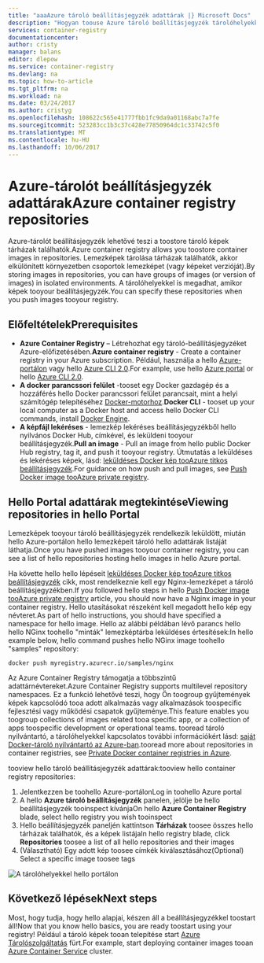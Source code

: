 ```yaml
---
title: "aaaAzure tároló beállításjegyzék adattárak |} Microsoft Docs"
description: "Hogyan toouse Azure tároló beállításjegyzék tárolóhelyekkel Docker lemezképek"
services: container-registry
documentationcenter: 
author: cristy
manager: balans
editor: dlepow
ms.service: container-registry
ms.devlang: na
ms.topic: how-to-article
ms.tgt_pltfrm: na
ms.workload: na
ms.date: 03/24/2017
ms.author: cristyg
ms.openlocfilehash: 108622c565e41777fbb1fc9da9a01168abc7a7fe
ms.sourcegitcommit: 523283cc1b3c37c428e77850964dc1c33742c5f0
ms.translationtype: MT
ms.contentlocale: hu-HU
ms.lasthandoff: 10/06/2017
---
```

# <a name="azure-container-registry-repositories"></a><span data-ttu-id="13a5b-103">Azure-tárolót beállításjegyzék adattárak</span><span class="sxs-lookup"><span data-stu-id="13a5b-103">Azure container registry repositories</span></span>

<span data-ttu-id="13a5b-104">Azure-tárolót beállításjegyzék lehetővé teszi a toostore tároló képek tárházak találhatók.</span><span class="sxs-lookup"><span data-stu-id="13a5b-104">Azure container registry allows you toostore container images in repositories.</span></span> <span data-ttu-id="13a5b-105">Lemezképek tárolása tárházak találhatók, akkor elkülönített környezetben csoportok lemezképet (vagy képeket verzióját).</span><span class="sxs-lookup"><span data-stu-id="13a5b-105">By storing images in repositories, you can have groups of images (or version of images) in isolated environments.</span></span> <span data-ttu-id="13a5b-106">A tárolóhelyekkel is megadhat, amikor képek tooyour beállításjegyzék.</span><span class="sxs-lookup"><span data-stu-id="13a5b-106">You can specify these repositories when you push images tooyour registry.</span></span>


## <a name="prerequisites"></a><span data-ttu-id="13a5b-107">Előfeltételek</span><span class="sxs-lookup"><span data-stu-id="13a5b-107">Prerequisites</span></span>
* <span data-ttu-id="13a5b-108">**Azure Container Registry** – Létrehozhat egy tároló-beállításjegyzéket Azure-előfizetésében.</span><span class="sxs-lookup"><span data-stu-id="13a5b-108">**Azure container registry** - Create a container registry in your Azure subscription.</span></span> <span data-ttu-id="13a5b-109">Például, használja a hello [Azure-portálon](container-registry-get-started-portal.md) vagy hello [Azure CLI 2.0](container-registry-get-started-azure-cli.md).</span><span class="sxs-lookup"><span data-stu-id="13a5b-109">For example, use hello [Azure portal](container-registry-get-started-portal.md) or hello [Azure CLI 2.0](container-registry-get-started-azure-cli.md).</span></span>
* <span data-ttu-id="13a5b-110">**A docker parancssori felület** -tooset egy Docker gazdagép és a hozzáférés hello Docker parancssori felület parancsait, mint a helyi számítógép telepítéséhez [Docker-motorhoz](https://docs.docker.com/engine/installation/).</span><span class="sxs-lookup"><span data-stu-id="13a5b-110">**Docker CLI** - tooset up your local computer as a Docker host and access hello Docker CLI commands, install [Docker Engine](https://docs.docker.com/engine/installation/).</span></span>
* <span data-ttu-id="13a5b-111">**A képfájl lekéréses** - lemezkép lekéréses beállításjegyzékből hello nyilvános Docker Hub, címkével, és leküldeni tooyour beállításjegyzék.</span><span class="sxs-lookup"><span data-stu-id="13a5b-111">**Pull an image** - Pull an image from hello public Docker Hub registry, tag it, and push it tooyour registry.</span></span> <span data-ttu-id="13a5b-112">Útmutatás a leküldéses és lekéréses képek, lásd: [leküldéses Docker kép tooAzure titkos beállításjegyzék](container-registry-get-started-docker-cli.md).</span><span class="sxs-lookup"><span data-stu-id="13a5b-112">For guidance on how push and pull images, see [Push Docker image tooAzure private registry](container-registry-get-started-docker-cli.md).</span></span>


## <a name="viewing-repositories-in-hello-portal"></a><span data-ttu-id="13a5b-113">Hello Portal adattárak megtekintése</span><span class="sxs-lookup"><span data-stu-id="13a5b-113">Viewing repositories in hello Portal</span></span>

<span data-ttu-id="13a5b-114">Lemezképek tooyour tároló beállításjegyzék rendelkezik leküldött, miután hello Azure-portálon hello lemezképeit tároló hello adattárak listáját láthatja.</span><span class="sxs-lookup"><span data-stu-id="13a5b-114">Once you have pushed images tooyour container registry, you can see a list of hello repositories hosting hello images in hello Azure portal.</span></span>

<span data-ttu-id="13a5b-115">Ha követte hello hello lépéseit [leküldéses Docker kép tooAzure titkos beállításjegyzék](container-registry-get-started-docker-cli.md) cikk, most rendelkeznie kell egy Nginx-lemezképet a tároló beállításjegyzékben.</span><span class="sxs-lookup"><span data-stu-id="13a5b-115">If you followed hello steps in hello [Push Docker image tooAzure private registry](container-registry-get-started-docker-cli.md) article, you should now have a Nginx image in your container registry.</span></span> <span data-ttu-id="13a5b-116">Hello utasításokat részeként kell megadott hello kép egy névteret.</span><span class="sxs-lookup"><span data-stu-id="13a5b-116">As part of hello instructions, you should have specified a namespace for hello image.</span></span> <span data-ttu-id="13a5b-117">Hello az alábbi példában lévő parancs hello hello NGinx toohello "minták" lemezképtárba leküldéses értesítések:</span><span class="sxs-lookup"><span data-stu-id="13a5b-117">In hello example below, hello command pushes hello NGinx image toohello "samples" repository:</span></span>

```
docker push myregistry.azurecr.io/samples/nginx
```
 <span data-ttu-id="13a5b-118">Az Azure Container Registry támogatja a többszintű adattárnévtereket.</span><span class="sxs-lookup"><span data-stu-id="13a5b-118">Azure Container Registry supports multilevel repository namespaces.</span></span> <span data-ttu-id="13a5b-119">Ez a funkció lehetővé teszi, hogy Ön toogroup gyűjtemények képek kapcsolódó tooa adott alkalmazás vagy alkalmazások toospecific fejlesztési vagy működési csapatok gyűjteménye.</span><span class="sxs-lookup"><span data-stu-id="13a5b-119">This feature enables you toogroup collections of images related tooa specific app, or a collection of apps toospecific development or operational teams.</span></span> <span data-ttu-id="13a5b-120">tooread tároló nyilvántartó, a tárolóhelyekkel kapcsolatos további információkért lásd: [saját Docker-tároló nyilvántartó az Azure-ban](container-registry-intro.md).</span><span class="sxs-lookup"><span data-stu-id="13a5b-120">tooread more about repositories in container registries, see [Private Docker container registries in Azure](container-registry-intro.md).</span></span>

<span data-ttu-id="13a5b-121">tooview hello tároló beállításjegyzék adattárak:</span><span class="sxs-lookup"><span data-stu-id="13a5b-121">tooview hello container registry repositories:</span></span>

1. <span data-ttu-id="13a5b-122">Jelentkezzen be toohello Azure-portálon</span><span class="sxs-lookup"><span data-stu-id="13a5b-122">Log in toohello Azure portal</span></span>
2. <span data-ttu-id="13a5b-123">A hello **Azure tároló beállításjegyzék** panelen, jelölje be hello beállításjegyzék tooinspect kívánja</span><span class="sxs-lookup"><span data-stu-id="13a5b-123">On hello **Azure Container Registry** blade, select hello registry you wish tooinspect</span></span>
3. <span data-ttu-id="13a5b-124">Hello beállításjegyzék paneljén kattintson **Tárházak** toosee összes hello tárházak találhatók, és a képek listája</span><span class="sxs-lookup"><span data-stu-id="13a5b-124">In hello registry blade, click **Repositories** toosee a list of all hello repositories and their images</span></span>
4. <span data-ttu-id="13a5b-125">(Választható) Egy adott kép toosee címkék kiválasztásához</span><span class="sxs-lookup"><span data-stu-id="13a5b-125">(Optional) Select a specific image toosee tags</span></span>

![A tárolóhelyekkel hello portálon](./media/container-registry-repositories/container-registry-repositories.png)


## <a name="next-steps"></a><span data-ttu-id="13a5b-127">Következő lépések</span><span class="sxs-lookup"><span data-stu-id="13a5b-127">Next steps</span></span>
<span data-ttu-id="13a5b-128">Most, hogy tudja, hogy hello alapjai, készen áll a beállításjegyzékkel toostart áll!</span><span class="sxs-lookup"><span data-stu-id="13a5b-128">Now that you know hello basics, you are ready toostart using your registry!</span></span> <span data-ttu-id="13a5b-129">Például a tároló képek tooan telepítése start [Azure Tárolószolgáltatás](https://azure.microsoft.com/documentation/services/container-service/) fürt.</span><span class="sxs-lookup"><span data-stu-id="13a5b-129">For example, start deploying container images tooan [Azure Container Service](https://azure.microsoft.com/documentation/services/container-service/) cluster.</span></span>
